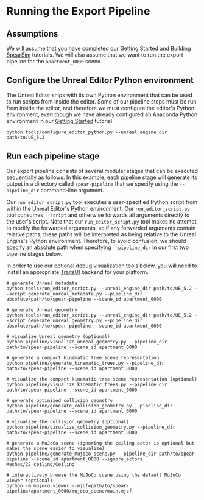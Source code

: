 # Running the Export Pipeline

## Assumptions

We will assume that you have completed our [Getting Started](getting_started.md) and [Building SpearSim](building_spearsim.md) tutorials. We will also assume that we want to run the export pipeline for the `apartment_0000` scene.

## Configure the Unreal Editor Python environment

The Unreal Editor ships with its own Python environment that can be used to run scripts from inside the editor. Some of our pipeline steps must be run from inside the editor, and therefore we must configure the editor's Python environment, even though we have already configured an Anaconda Python environment in our [Getting Started](getting_started.md) tutorial. 

```console
python tools/configure_editor_python.py --unreal_engine_dir path/to/UE_5.2
```

## Run each pipeline stage

Our export pipeline consists of several modular stages that can be executed sequentially as follows. In this example, each pipeline stage will generate its output in a directory called `spear-pipeline` that we specify using the `--pipeline_dir` command-line argument.

Our `run_editor_script.py` tool executes a user-specified Python script from within the Unreal Editor's Python environment. Our `run_editor_script.py` tool consumes `--script` and otherwise forwards all arguments directly to the user's script. Note that our `run_editor_script.py` tool makes no attempt to modify the forwarded arguments, so if any forwarded arguments contain relative paths, these paths will be interpreted as being relative to the Unreal Engine's Python environment. Therefore, to avoid confusion, we should specify an absolute path when specifying `--pipeline_dir` in our first two pipeline stages below.

In order to use our optional debug visualization tools below, you will need to install an appropriate [TraitsUI](https://docs.enthought.com/traitsui/#installation) backend for your platform.


```console
# generate Unreal metadata
python tools/run_editor_script.py --unreal_engine_dir path/to/UE_5.2 --script generate_unreal_metadata.py --pipeline_dir absolute/path/to/spear-pipeline --scene_id apartment_0000

# generate Unreal geometry
python tools/run_editor_script.py --unreal_engine_dir path/to/UE_5.2 --script generate_unreal_geometry.py --pipeline_dir absolute/path/to/spear-pipeline --scene_id apartment_0000

# visualize Unreal geometry (optional)
python pipeline/visualize_unreal_geometry.py --pipeline_dir path/to/spear-pipeline --scene_id apartment_0000

# generate a compact kinematic tree scene representation
python pipeline/generate_kinematic_trees.py --pipeline_dir path/to/spear-pipeline --scene_id apartment_0000

# visualize the compact kinematic tree scene representation (optional)
python pipeline/visualize_kinematic_trees.py --pipeline_dir path/to/spear-pipeline --scene_id apartment_0000

# generate optimized collision geometry
python pipeline/generate_collision_geometry.py --pipeline_dir path/to/spear-pipeline --scene_id apartment_0000

# visualize the collision geometry (optional)
python pipeline/visualize_collision_geometry.py --pipeline_dir path/to/spear-pipeline --scene_id apartment_0000

# generate a MuJoCo scene (ignoring the ceiling actor is optional but makes the scene easier to visualize)
python pipeline/generate_mujoco_scene.py --pipeline_dir path/to/spear-pipeline --scene_id apartment_0000 --ignore_actors Meshes/22_ceiling/Ceiling

# interactively browse the MuJoCo scene using the default MuJoCo viewer (optional)
python -m mujoco.viewer --mjcf=path/to/spear-pipeline/apartment_0000/mujoco_scene/main.mjcf
```
